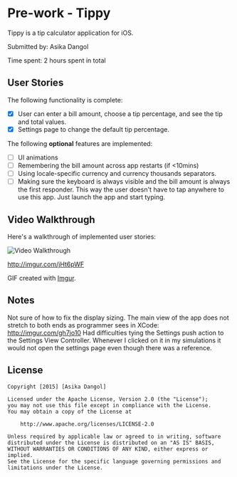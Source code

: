 # Pre-work - Tippy

Tippy is a tip calculator application for iOS.

Submitted by: Asika Dangol

Time spent: 2 hours spent in total

## User Stories

The following functionality is complete:

* [X] User can enter a bill amount, choose a tip percentage, and see the tip and total values.
* [X] Settings page to change the default tip percentage.

The following **optional** features are implemented:
* [ ] UI animations
* [ ] Remembering the bill amount across app restarts (if <10mins)
* [ ] Using locale-specific currency and currency thousands separators.
* [ ] Making sure the keyboard is always visible and the bill amount is always the first responder. This way the user doesn't have to tap anywhere to use this app. Just launch the app and start typing.

## Video Walkthrough 

Here's a walkthrough of implemented user stories:

<img src='http://imgur.com/jHt6pWF' title='Video Walkthrough' width='' alt='Video Walkthrough' />

http://imgur.com/jHt6pWF

GIF created with [Imgur](http://www.imgur.com/).

## Notes

Not sure of how to fix the display sizing. The main view of the app does not stretch to both ends as programmer sees in XCode: http://imgur.com/gh7jo10 Had difficulties tying the Settings push action to the Settings View Controller. Whenever I clicked on it in my simulations it would not open the settings page even though there was a reference.

## License

    Copyright [2015] [Asika Dangol]

    Licensed under the Apache License, Version 2.0 (the "License");
    you may not use this file except in compliance with the License.
    You may obtain a copy of the License at

        http://www.apache.org/licenses/LICENSE-2.0

    Unless required by applicable law or agreed to in writing, software
    distributed under the License is distributed on an "AS IS" BASIS,
    WITHOUT WARRANTIES OR CONDITIONS OF ANY KIND, either express or implied.
    See the License for the specific language governing permissions and
    limitations under the License.
